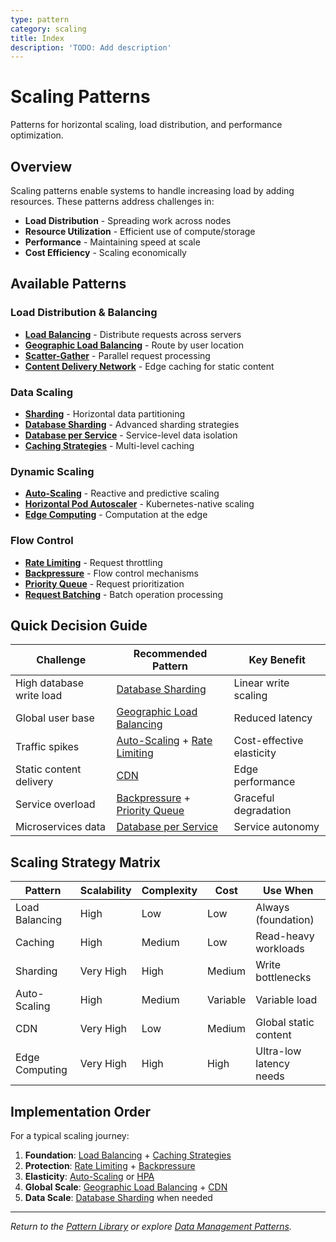 ```yaml
---
type: pattern
category: scaling
title: Index
description: 'TODO: Add description'
---
```


# Scaling Patterns

Patterns for horizontal scaling, load distribution, and performance optimization.

## Overview

Scaling patterns enable systems to handle increasing load by adding resources. These patterns address challenges in:

- **Load Distribution** - Spreading work across nodes
- **Resource Utilization** - Efficient use of compute/storage
- **Performance** - Maintaining speed at scale
- **Cost Efficiency** - Scaling economically

## Available Patterns

### Load Distribution & Balancing
- [**Load Balancing**](./load-balancing.md) - Distribute requests across servers
- [**Geographic Load Balancing**](./geographic-load-balancing.md) - Route by user location
- [**Scatter-Gather**](./scatter-gather.md) - Parallel request processing
- [**Content Delivery Network**](./content-delivery-network.md) - Edge caching for static content

### Data Scaling
- [**Sharding**](./sharding.md) - Horizontal data partitioning
- [**Database Sharding**](./database-sharding.md) - Advanced sharding strategies
- [**Database per Service**](./database-per-service.md) - Service-level data isolation
- [**Caching Strategies**](./caching-strategies.md) - Multi-level caching

### Dynamic Scaling
- [**Auto-Scaling**](./auto-scaling.md) - Reactive and predictive scaling
- [**Horizontal Pod Autoscaler**](./horizontal-pod-autoscaler.md) - Kubernetes-native scaling
- [**Edge Computing**](./edge-computing.md) - Computation at the edge

### Flow Control
- [**Rate Limiting**](./rate-limiting.md) - Request throttling
- [**Backpressure**](./backpressure.md) - Flow control mechanisms
- [**Priority Queue**](./priority-queue.md) - Request prioritization
- [**Request Batching**](./request-batching.md) - Batch operation processing

## Quick Decision Guide

| Challenge | Recommended Pattern | Key Benefit |
|-----------|-------------------|-------------|
| High database write load | [Database Sharding](./database-sharding.md) | Linear write scaling |
| Global user base | [Geographic Load Balancing](./geographic-load-balancing.md) | Reduced latency |
| Traffic spikes | [Auto-Scaling](./auto-scaling.md) + [Rate Limiting](./rate-limiting.md) | Cost-effective elasticity |
| Static content delivery | [CDN](./content-delivery-network.md) | Edge performance |
| Service overload | [Backpressure](./backpressure.md) + [Priority Queue](./priority-queue.md) | Graceful degradation |
| Microservices data | [Database per Service](./database-per-service.md) | Service autonomy |

## Scaling Strategy Matrix

| Pattern | Scalability | Complexity | Cost | Use When |
|---------|-------------|------------|------|----------|
| Load Balancing | High | Low | Low | Always (foundation) |
| Caching | High | Medium | Low | Read-heavy workloads |
| Sharding | Very High | High | Medium | Write bottlenecks |
| Auto-Scaling | High | Medium | Variable | Variable load |
| CDN | Very High | Low | Medium | Global static content |
| Edge Computing | Very High | High | High | Ultra-low latency needs |

## Implementation Order

For a typical scaling journey:

1. **Foundation**: [Load Balancing](./load-balancing.md) + [Caching Strategies](./caching-strategies.md)
2. **Protection**: [Rate Limiting](./rate-limiting.md) + [Backpressure](./backpressure.md)
3. **Elasticity**: [Auto-Scaling](./auto-scaling.md) or [HPA](./horizontal-pod-autoscaler.md)
4. **Global Scale**: [Geographic Load Balancing](./geographic-load-balancing.md) + [CDN](./content-delivery-network.md)
5. **Data Scale**: [Database Sharding](./database-sharding.md) when needed

---

*Return to the [Pattern Library](../index.md) or explore [Data Management Patterns](../../pattern-library/data-management.md/index.md).*